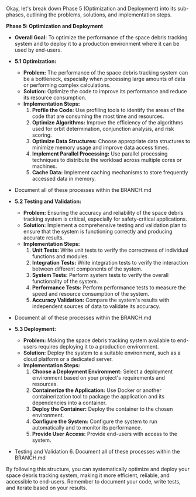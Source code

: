 Okay, let's break down Phase 5 (Optimization and Deployment) into its sub-phases, outlining the problems, solutions, and implementation steps.

**Phase 5: Optimization and Deployment**

*   **Overall Goal:** To optimize the performance of the space debris tracking system and to deploy it to a production environment where it can be used by end-users.

*   **5.1 Optimization:**

    *   **Problem:** The performance of the space debris tracking system can be a bottleneck, especially when processing large amounts of data or performing complex calculations.
    *   **Solution:** Optimize the code to improve its performance and reduce its resource consumption.
    *   **Implementation Steps:**
        1.  **Profile the Code:** Use profiling tools to identify the areas of the code that are consuming the most time and resources.
        2.  **Optimize Algorithms:** Improve the efficiency of the algorithms used for orbit determination, conjunction analysis, and risk scoring.
        3.  **Optimize Data Structures:** Choose appropriate data structures to minimize memory usage and improve data access times.
        4.  **Implement Parallel Processing:** Use parallel processing techniques to distribute the workload across multiple cores or machines.
        5.  **Cache Data:** Implement caching mechanisms to store frequently accessed data in memory.
* Document all of these processes within the BRANCH.md

*   **5.2 Testing and Validation:**

    *   **Problem:** Ensuring the accuracy and reliability of the space debris tracking system is critical, especially for safety-critical applications.
    *   **Solution:** Implement a comprehensive testing and validation plan to ensure that the system is functioning correctly and producing accurate results.
    *   **Implementation Steps:**
        1.  **Unit Tests:** Write unit tests to verify the correctness of individual functions and modules.
        2.  **Integration Tests:** Write integration tests to verify the interaction between different components of the system.
        3.  **System Tests:** Perform system tests to verify the overall functionality of the system.
        4.  **Performance Tests:** Perform performance tests to measure the speed and resource consumption of the system.
        5.  **Accuracy Validation:** Compare the system's results with independent sources of data to validate its accuracy.
* Document all of these processes within the BRANCH.md

*   **5.3 Deployment:**

    *   **Problem:** Making the space debris tracking system available to end-users requires deploying it to a production environment.
    *   **Solution:** Deploy the system to a suitable environment, such as a cloud platform or a dedicated server.
    *   **Implementation Steps:**
        1.  **Choose a Deployment Environment:** Select a deployment environment based on your project's requirements and resources.
        2.  **Containerize the Application:** Use Docker or another containerization tool to package the application and its dependencies into a container.
        3.  **Deploy the Container:** Deploy the container to the chosen environment.
        4.  **Configure the System:** Configure the system to run automatically and to monitor its performance.
        5.  **Provide User Access:** Provide end-users with access to the system.
*  Testing and Validation
        6. Document all of these processes within the BRANCH.md

By following this structure, you can systematically optimize and deploy your space debris tracking system, making it more efficient, reliable, and accessible to end-users. Remember to document your code, write tests, and iterate based on your results.
